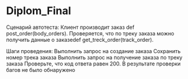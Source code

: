 # Diplom_Final
Сценарий автотеста:
Клиент производит заказ def post_order(body_orders).
Проверяется, что по треку заказа можно получить данные о заказеdef get_treck_order(track_order).

Шаги проведения:
Выполнить запрос на создание заказа 
Сохранить номер трека заказа
Выполнить запрос на получение заказа по треку заказа
Проверьте, что код ответа равен 200.
В результате проверки багов не было обнаружено

